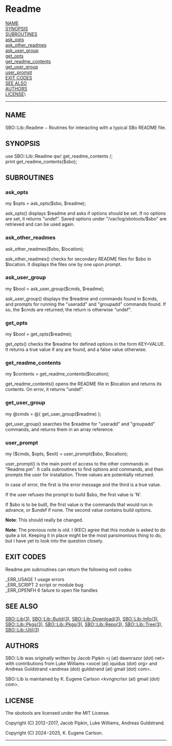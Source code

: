 # Readme

[NAME](#name)\
[SYNOPSIS](#synopsis)\
[SUBROUTINES](#subroutines)\
[ask_opts](#ask_opts)\
[ask_other_readmes](#ask_other_readmes)\
[ask_user_group](#ask_user_group)\
[get_opts](#get_opts)\
[get_readme_contents](#get_readme_contents)\
[get_user_group](#get_user_group)\
[user_prompt](#user_prompt)\
[EXIT CODES](#exit-codes)\
[SEE ALSO](#see-also)\
[AUTHORS](#authors)\
[LICENSE](#license)\

------------------------------------------------------------------------

## NAME

SBO::Lib::Readme − Routines for interacting with a typical SBo README
file.

## SYNOPSIS

use SBO::Lib::Readme qw/ get_readme_contents /;\
print get_readme_contents(\$sbo);

## SUBROUTINES

### ask_opts

my \$opts = ask_opts(\$sbo, \$readme);

ask_opts() displays \$readme and asks if options should be set. If no
options are set, it returns \"undef\". Saved options under
\"/var/log/sbotools/\$sbo\" are retrieved and can be used again.

### ask_other_readmes

ask_other_readmes(\$sbo, \$location);

ask_other_readmes() checks for secondary README files for \$sbo in
\$location. It displays the files one by one upon prompt.

### ask_user_group

my \$bool = ask_user_group(\$cmds, \$readme);

ask_user_group() displays the \$readme and commands found in \$cmds, and
prompts for running the \"useradd\" and \"groupadd\" commands found. If
so, the \$cmds are returned; the return is otherwise \"undef\".

### get_opts

my \$bool = get_opts(\$readme);

get_opts() checks the \$readme for defined options in the form
KEY=VALUE. It returns a true value if any are found, and a false value
otherwise.

### get_readme_contents

my \$contents = get_readme_contents(\$location);

get_readme_contents() opens the README file in \$location and returns
its contents. On error, it returns \"undef\".

### get_user_group

my \@cmds = \@{ get_user_group(\$readme) };

get_user_group() searches the \$readme for \"useradd\" and \"groupadd\"
commands, and returns them in an array reference.

### user_prompt

my (\$cmds, \$opts, \$exit) = user_prompt(\$sbo, \$location);

user_prompt() is the main point of access to the other commands in
\"Readme.pm\". It calls subroutines to find options and commands, and
then prompts the user for installation. Three values are potentially
returned.

In case of error, the first is the error message and the third is a true
value.

If the user refuses the prompt to build \$sbo, the first value is \'N\'.

If \$sbo is to be built, the first value is the commands that would run
in advance, or \$undef if none. The second value contains build options.

**Note**: This should really be changed.

**Note**: The previous note is old. I (KEC) agree that this module is
asked to do quite a lot. Keeping it in place might be the most
parsimonious thing to do, but I have yet to look into the question
closely.

## EXIT CODES

Readme.pm subroutines can return the following exit codes:

\_ERR_USAGE 1 usage errors\
\_ERR_SCRIPT 2 script or module bug\
\_ERR_OPENFH 6 failure to open file handles

## SEE ALSO

[SBO::Lib(3)](Lib.3.md), [SBO::Lib::Build(3)](Build.3.md), [SBO::Lib::Download(3)](Download.3.md),
[SBO::Lib::Info(3)](Info.3.md), [SBO::Lib::Pkgs(3)](Pkgs.3.md), [SBO::Lib::Pkgs(3)](Pkgs.3.md),
[SBO::Lib::Repo(3)](Repo.3.md), [SBO::Lib::Tree(3)](Tree.3.md), [SBO::Lib::Util(3)](Util.3.md)

## AUTHORS

SBO::Lib was originally written by Jacob Pipkin \<j (at) dawnrazor (dot)
net\> with contributions from Luke Williams \<xocel (at) iquidus (dot)
org\> and Andreas Guldstrand \<andreas (dot) guldstrand (at) gmail (dot)
com\>.

SBO::Lib is maintained by K. Eugene Carlson \<kvngncrlsn (at) gmail
(dot) com\>.

## LICENSE

The sbotools are licensed under the MIT License.

Copyright (C) 2012−2017, Jacob Pipkin, Luke Williams, Andreas
Guldstrand.

Copyright (C) 2024−2025, K. Eugene Carlson.

------------------------------------------------------------------------
